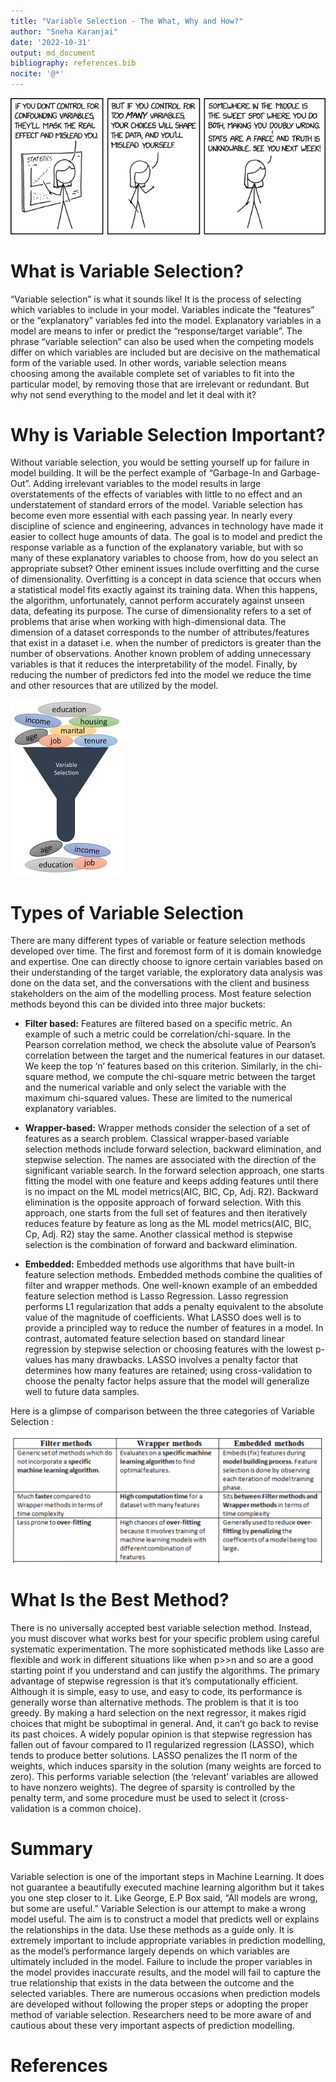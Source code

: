 ```yaml
---
title: "Variable Selection - The What, Why and How?"
author: "Sneha Karanjai"
date: '2022-10-31'
output: md_document
bibliography: references.bib
nocite: '@*'
---
```


![Confounding Variables](https://github.com/sneha-k/sneha-k.github.io/blob/main/docs/assets/confounding_variables.png?raw=true)


# What is Variable Selection?
“Variable selection” is what it sounds like! It is the process of selecting which variables to include in your model. Variables indicate the “features” or the “explanatory” variables fed into the model. Explanatory variables in a model are means to infer or predict the “response/target variable”. The phrase “variable selection” can also be used when the competing models differ on which variables are included but are decisive on the mathematical form of the variable used. In other words, variable selection means choosing among the available complete set of variables to fit into the particular model, by removing those that are irrelevant or redundant. But why not send everything to the model and let it deal with it?

# Why is Variable Selection Important?
Without variable selection, you would be setting yourself up for failure in model building. It will be the perfect example of “Garbage-In and Garbage-Out”. Adding irrelevant variables to the model results in large overstatements of the effects of variables with little to no effect and an understatement of standard errors of the model. Variable selection has become even more essential with each passing year. In nearly every discipline of science and engineering, advances in technology have made it easier to collect huge amounts of data. The goal is to model and predict the response variable as a function of the explanatory variable, but with so many of these explanatory variables to choose from, how do you select an appropriate subset? Other eminent issues include overfitting and the curse of dimensionality. Overfitting is a concept in data science that occurs when a statistical model fits exactly against its training data. When this happens, the algorithm, unfortunately, cannot perform accurately against unseen data, defeating its purpose. The curse of dimensionality refers to a set of problems that arise when working with high-dimensional data. The dimension of a dataset corresponds to the number of attributes/features that exist in a dataset i.e. when the number of predictors is greater than the number of observations. Another known problem of adding unnecessary variables is that it reduces the interpretability of the model. Finally, by reducing the number of predictors fed into the model we reduce the time and other resources that are utilized by the model.

![Example of Variable Selection](https://github.com/sneha-k/sneha-k.github.io/blob/main/docs/assets/images.jpeg?raw=true)


# Types of Variable Selection

There are many different types of variable or feature selection methods developed over time. The first and foremost form of it is domain knowledge and expertise. One can directly choose to ignore certain variables based on their understanding of the target variable, the exploratory data analysis was done on the data set, and the conversations with the client and business stakeholders on the aim of the modelling process. Most feature selection methods beyond this can be divided into three major buckets:

- **Filter based:** Features are filtered based on a specific metric. An example of such a metric could be correlation/chi-square. In the Pearson correlation method, we check the absolute value of Pearson’s correlation between the target and the numerical features in our dataset. We keep the top ‘n’ features based on this criterion. Similarly, in the chi-square method, we compute the chi-square metric between the target and the numerical variable and only select the variable with the maximum chi-squared values. These are limited to the numerical explanatory variables.

- **Wrapper-based:** Wrapper methods consider the selection of a set of features as a search problem. Classical wrapper-based variable selection methods include forward selection, backward elimination, and stepwise selection. The names are associated with the direction of the significant variable search. In the forward selection approach, one starts fitting the model with one feature and keeps adding features until there is no impact on the ML model metrics(AIC, BIC, Cp, Adj. R2). Backward elimination is the opposite approach of forward selection. With this approach, one starts from the full set of features and then iteratively reduces feature by feature as long as the ML model metrics(AIC, BIC, Cp, Adj. R2) stay the same. Another classical method is stepwise selection is the combination of forward and backward elimination.

- **Embedded:** Embedded methods use algorithms that have built-in feature selection methods. Embedded methods combine the qualities of filter and wrapper methods. One well-known example of an embedded feature selection method is Lasso Regression. Lasso regression performs L1 regularization that adds a penalty equivalent to the absolute value of the magnitude of coefficients. What LASSO does well is to provide a principled way to reduce the number of features in a model. In contrast, automated feature selection based on standard linear regression by stepwise selection or choosing features with the lowest p-values has many drawbacks. LASSO involves a penalty factor that determines how many features are retained; using cross-validation to choose the penalty factor helps assure that the model will generalize well to future data samples.

Here is a glimpse of comparison between the three categories of Variable Selection : 

![Types of Variable Selection](https://github.com/sneha-k/sneha-k.github.io/blob/main/docs/assets/comparison.png?raw=true)


# What Is the Best Method?

There is no universally accepted best variable selection method. Instead, you must discover what works best for your specific problem using careful systematic experimentation. The more sophisticated methods like Lasso are flexible and work in different situations like when p>>n and so are a good starting point if you understand and can justify the algorithms. The primary advantage of stepwise regression is that it’s computationally efficient. Although it is simple, easy to use, and easy to code, its performance is generally worse than alternative methods. The problem is that it is too greedy. By making a hard selection on the next regressor, it makes rigid choices that might be suboptimal in general. And, it can’t go back to revise its past choices. A widely popular opinion is that stepwise regression has fallen out of favour compared to l1 regularized regression (LASSO), which tends to produce better solutions. LASSO penalizes the l1 norm of the weights, which induces sparsity in the solution (many weights are forced to zero). This performs variable selection (the ‘relevant’ variables are allowed to have nonzero weights). The degree of sparsity is controlled by the penalty term, and some procedure must be used to select it (cross-validation is a common choice).

# Summary 
Variable selection is one of the important steps in Machine Learning. It does not guarantee a beautifully executed machine learning algorithm but it takes you one step closer to it. Like George, E.P Box said, “All models are wrong, but some are useful.” Variable Selection is our attempt to make a wrong model useful. The aim is to construct a model that predicts well or explains the relationships in the data. Use these methods as a guide only. It is extremely important to include appropriate variables in prediction modelling, as the model’s performance largely depends on which variables are ultimately included in the model. Failure to include the proper variables in the model provides inaccurate results, and the model will fail to capture the true relationship that exists in the data between the outcome and the selected variables. There are numerous occasions when prediction models are developed without following the proper steps or adopting the proper method of variable selection. Researchers need to be more aware of and cautious about these very important aspects of prediction modelling.

# References
